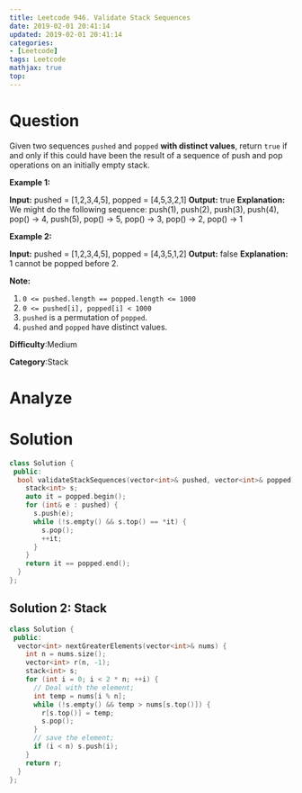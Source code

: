 ```yaml
---
title: Leetcode 946. Validate Stack Sequences
date: 2019-02-01 20:41:14
updated: 2019-02-01 20:41:14
categories: 
- [Leetcode]
tags: Leetcode
mathjax: true
top:
---
```


# Question

Given two sequences  `pushed`  and  `popped` **with distinct values**, return  `true`  if and only if this could have been the result of a sequence of push and pop operations on an initially empty stack.

**Example 1:**

**Input:** pushed = [1,2,3,4,5], popped = [4,5,3,2,1]
**Output:** true
**Explanation:** We might do the following sequence:
push(1), push(2), push(3), push(4), pop() -> 4,
push(5), pop() -> 5, pop() -> 3, pop() -> 2, pop() -> 1

**Example 2:**

**Input:** pushed = [1,2,3,4,5], popped = [4,3,5,1,2]
**Output:** false
**Explanation:** 1 cannot be popped before 2.

**Note:**

1. `0 <= pushed.length == popped.length <= 1000`
2. `0 <= pushed[i], popped[i] < 1000`
3. `pushed`  is a permutation of  `popped`.
4. `pushed`  and  `popped`  have distinct values.

**Difficulty**:Medium

**Category**:Stack

<!-- more -->

# Analyze

# Solution

```cpp
class Solution {
 public:
  bool validateStackSequences(vector<int>& pushed, vector<int>& popped) {
    stack<int> s;
    auto it = popped.begin();
    for (int& e : pushed) {
      s.push(e);
      while (!s.empty() && s.top() == *it) {
        s.pop();
        ++it;
      }
    }
    return it == popped.end();
  }
};
```

## Solution 2: Stack

```cpp
class Solution {
 public:
  vector<int> nextGreaterElements(vector<int>& nums) {
    int n = nums.size();
    vector<int> r(n, -1);
    stack<int> s;
    for (int i = 0; i < 2 * n; ++i) {
      // Deal with the element;
      int temp = nums[i % n];
      while (!s.empty() && temp > nums[s.top()]) {
        r[s.top()] = temp;
        s.pop();
      }
      // save the element;
      if (i < n) s.push(i);
    }
    return r;
  }
};
```